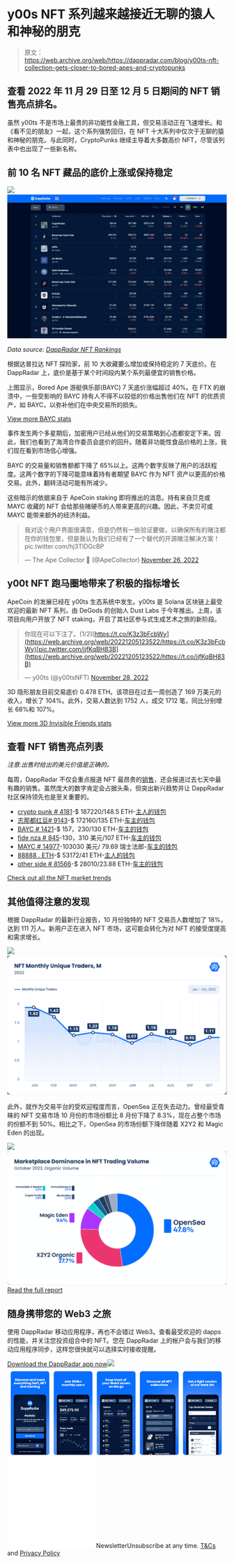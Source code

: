 # y00s NFT 系列越来越接近无聊的猿人和神秘的朋克

> 原文：<https://web.archive.org/web/https://dappradar.com/blog/y00ts-nft-collection-gets-closer-to-bored-apes-and-cryptopunks>

## 查看 2022 年 11 月 29 日至 12 月 5 日期间的 NFT 销售亮点排名。

虽然 y00ts 不是市场上最贵的非功能性金融工具，但交易活动正在飞速增长。和《看不见的朋友》一起，这个系列强势回归，在 NFT 十大系列中仅次于无聊的猿和神秘的朋克。与此同时，CryptoPunks 继续主导着大多数高价 NFT，尽管该列表中也出现了一些新名称。

## 前 10 名 NFT 藏品的底价上涨或保持稳定

![](img/9dcb22862a630958d39a7ac0e8bccc98.png)![](img/c87762fd4d33dd420e1fcda1eb98fc15.png)

*Data source:* [*DappRadar NFT Rankings*](https://web.archive.org/web/20221205123522/https://dappradar.com/nft/collections)

根据达普拉达 NFT 探险家，前 10 大收藏要么增加或保持稳定的 7 天底价。在 DappRadar 上，底价是基于某个时间段内某个系列最便宜的销售价格。

上图显示，Bored Ape 游艇俱乐部(BAYC) 7 天底价涨幅超过 40%。在 FTX 的崩溃中，一些受影响的 BAYC 持有人不得不以较低的价格出售他们在 NFT 的优质资产，如 BAYC，以弥补他们在中央交易所的损失。

[View more BAYC stats](https://web.archive.org/web/20221205123522/https://dappradar.com/ethereum/collectibles/bored-ape-yacht-club)

事件发生两个多星期后，加密用户已经从他们的交易策略到心态都安定下来。因此，我们也看到了海湾合作委员会底价的回升。随着非功能性食品价格的上涨，我们现在看到市场信心增强。

BAYC 的交易量和销售额都下降了 65%以上。这两个数字反映了用户的活跃程度。这两个数字的下降可能意味着持有者期望 BAYC 作为 NFT 资产以更高的价格交易。此外，翻转活动可能有所减少。

这些暗示的依据来自于 ApeCoin staking 即将推出的消息。持有来自贝克或 MAYC 收藏的 NFT 会给那些赌硬币的人带来更高的兴趣。因此，不卖贝可或 MAYC 能带来额外的经济利益。

> 我对这个用户界面很满意，但是仍然有一些验证要做，以确保所有的赌注都在你的钱包里，但是我认为我们已经有了一个替代的开源赌注解决方案！pic.twitter.com/hj3TlDGcBP
> 
> — The Ape Collector 🍌 (@ApeCollector) [November 26, 2022](https://web.archive.org/web/20221205123522/https://twitter.com/ApeCollector/status/1596370142945890304?ref_src=twsrc%5Etfw)

## y00t NFT 跑马圈地带来了积极的指标增长

ApeCoin 的发展已经在 y00ts 生态系统中发生。y00ts 是 Solana 区块链上最受欢迎的最新 NFT 系列，由 DeGods 的创始人 Dust Labs 于今年推出。上周，该项目向用户开放了 NFT staking，开启了其社区参与式生成艺术之旅的新阶段。

> 你现在可以下注了。(1/2)[https://t.co/K3z3bFcbWy](https://web.archive.org/web/20221205123522/https://t.co/K3z3bFcbWy)[pic.twitter.com/jjfKqBH83B](https://web.archive.org/web/20221205123522/https://t.co/jjfKqBH83B)
> 
> — y00ts (@y00tsNFT) [November 28, 2022](https://web.archive.org/web/20221205123522/https://twitter.com/y00tsNFT/status/1597340794502774784?ref_src=twsrc%5Etfw)

3D 隐形朋友目前交易底价 0.478 ETH。该项目在过去一周创造了 169 万美元的收入，增长了 104%。此外，交易人数达到 1752 人，成交 1712 笔，同比分别增长 68%和 107%。

[View more 3D Invisible Friends stats](https://web.archive.org/web/20221205123522/https://dappradar.com/hub/nft-collection/3d-invisible-friends)

## 查看 NFT 销售亮点列表

*注意:出售时给出的美元价值是正确的。*

每周，DappRadar 不仅会重点报道 NFT 最昂贵的[销售](https://web.archive.org/web/20221205123522/https://dappradar.com/nft/sales)，还会报道过去七天中最有趣的销售。虽然庞大的数字肯定会占据头条，但突出新兴趋势并让 DappRadar 社区保持领先也是至关重要的。

*   [crypto punk # 4181](https://web.archive.org/web/20221205123522/https://dappradar.com/hub/assets/eth/0xb47e3cd837ddf8e4c57f05d70ab865de6e193bbb/4181)-$ 187220/148.5 ETH-[主人的钱包](https://web.archive.org/web/20221205123522/https://dappradar.com/hub/wallet/eth/0x1919db36ca2fa2e15f9000fd9cdc2edcf863e685?utm_source=rankings&utm_medium=nft&utm_campaign=nft_sales)
*   [志那都红豆# 9143](https://web.archive.org/web/20221205123522/https://dappradar.com/hub/assets/eth/0xed5af388653567af2f388e6224dc7c4b3241c544/9143)-$ 172160/135 ETH-[车主的钱包](https://web.archive.org/web/20221205123522/https://dappradar.com/hub/wallet/eth/0xd87051c7b10ea48da69f91395419774572cc197b?utm_source=rankings&utm_medium=nft&utm_campaign=nft_sales)
*   [BAYC # 1421](https://web.archive.org/web/20221205123522/https://dappradar.com/hub/assets/eth/0xbc4ca0eda7647a8ab7c2061c2e118a18a936f13d/1421)-$ 157，230/130 ETH-[车主的钱包](https://web.archive.org/web/20221205123522/https://dappradar.com/hub/wallet/eth/0x08c904a02578ed95a46c25a8cc510cd6ed9f2ed3?utm_source=rankings&utm_medium=nft&utm_campaign=nft_sales)
*   [fide nza # 845](https://web.archive.org/web/20221205123522/https://dappradar.com/hub/assets/eth/0xa7d8d9ef8d8ce8992df33d8b8cf4aebabd5bd270/78000845)-130，310 美元/107 ETH-[车主的钱包](https://web.archive.org/web/20221205123522/https://dappradar.com/hub/wallet/eth/0x36fea1ca849ab138aed5ede18c8adf9286529043)
*   [MAYC # 14977](https://web.archive.org/web/20221205123522/https://dappradar.com/hub/assets/eth/0x60e4d786628fea6478f785a6d7e704777c86a7c6/14977)-103030 美元/ 79.69 瑞士法郎-[车主的钱包](https://web.archive.org/web/20221205123522/https://dappradar.com/hub/wallet/eth/0x572d6f0628ef555061932f85687c9f8f85505ed1?utm_source=rankings&utm_medium=nft&utm_campaign=nft_sales)
*   [88888 . ETH](https://web.archive.org/web/20221205123522/https://dappradar.com/hub/assets/eth/0x57f1887a8bf19b14fc0df6fd9b2acc9af147ea85/114481274475595301576702176101306113967312594699620194631878775862283040251601)-$ 53172/41 ETH-[主人的钱包](https://web.archive.org/web/20221205123522/https://dappradar.com/hub/wallet/eth/0x82b28458e4f86881c98cdddcf1c204a6b28a97b2)
*   [other side # 81566](https://web.archive.org/web/20221205123522/https://dappradar.com/hub/assets/eth/0x34d85c9cdeb23fa97cb08333b511ac86e1c4e258/81566)-$ 28010/23.88 ETH-[车主的钱包](https://web.archive.org/web/20221205123522/https://dappradar.com/hub/wallet/eth/0x7eb413211a9de1cd2fe8b8bb6055636c43f7d206?utm_source=rankings&utm_medium=nft&utm_campaign=nft_sales)

[Check out all the NFT market trends](https://web.archive.org/web/20221205123522/https://dappradar.com/nft/sales)

## 其他值得注意的发现

根据 DappRadar 的最新行业报告，10 月份独特的 NFT 交易员人数增加了 18%，达到 111 万人。新用户正在进入 NFT 市场，这可能会转化为对 NFT 的接受度提高和需求增长。

![](img/3c37262f6304e0443dea708cc8a7fee4.png)![](img/16b02ad779e65dd501471a5a984ba3a7.png)

此外，就作为交易平台的受欢迎程度而言，OpenSea 正在失去动力。曾经最受青睐的 NFT 交易市场 10 月份的市场份额比 8 月份下降了 8.3%，现在占整个市场的份额不到 50%。相比之下，OpenSea 的市场份额下降伴随着 X2Y2 和 Magic Eden 的出现。

![](img/fdec7fc5aa18c8f11c03f2daaee13466.png)![](img/ec5c6028c0bb3a537a8ad12b55d86286.png)[Read the full report](https://web.archive.org/web/20221205123522/https://dappradar.com/blog/october-blockchain-industry-report)

## 随身携带您的 Web3 之旅

使用 DappRadar 移动应用程序，再也不会错过 Web3。查看最受欢迎的 dapps 的性能，并关注您投资组合中的 NFT。您在 DappRadar 上的帐户会与我们的移动应用程序同步，这样您很快就可以选择实时接收提醒。

[Download the DappRadar app now](https://web.archive.org/web/20221205123522/https://dappradar.app.link/blog)[](https://web.archive.org/web/20221205123522/https://play.google.com/store/apps/details?id=com.portfolio.dappradar)[![](img/a3634373d68930c5d4e8a7fce618f91f.png)<picture>![](img/01bd7e92c15ce733355c2d6820e4687e.png)</picture>](https://web.archive.org/web/20221205123522/https://play.google.com/store/apps/details?id=com.portfolio.dappradar)![](img/6d5a4a2d609c56e1a5771717e54ba759.png) NewsletterUnsubscribe at any time. [T&Cs](https://web.archive.org/web/20221205123522/https://dappradar.com/terms) and [Privacy Policy](https://web.archive.org/web/20221205123522/https://dappradar.com/privacy-policy)